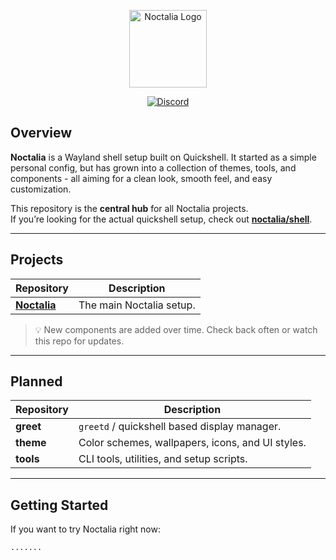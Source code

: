 <p align="center">
  <img src="https://noctalia.dev/assets/noctalia-logo.png" alt="Noctalia Logo" width="124"/>
</p>

<p align="center">
  <a href="https://discord.gg/7JFFYWzWRn">
    <img src="https://img.shields.io/badge/Discord-5865F2?style=for-the-badge&labelColor=0C0D11&color=A8AEFF&logo=discord&logoColor=white" alt="Discord" />
  </a>
</p>





## Overview

**Noctalia** is a Wayland shell setup built on Quickshell.
It started as a simple personal config, but has grown into a collection of themes, tools, and components - all aiming for a clean look, smooth feel, and easy customization.

This repository is the **central hub** for all Noctalia projects.  
If you’re looking for the actual quickshell setup, check out [**noctalia/shell**](https://github.com/Noctalia-org/shell).

---

## Projects

| Repository | Description |
|------------|-------------|
| [**Noctalia**](https://github.com/noctalia-dev/Noctalia) | The main Noctalia setup. |


> 💡 New components are added over time. Check back often or watch this repo for updates.

---

## Planned

| Repository | Description |
|------------|-------------|
| **greet** | `greetd` / quickshell based display manager. |
| **theme** | Color schemes, wallpapers, icons, and UI styles. |d
| **tools** | CLI tools, utilities, and setup scripts. |

---

## Getting Started

If you want to try Noctalia right now:

```
.......
```
